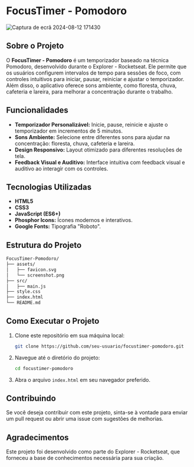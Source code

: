 # FocusTimer - Pomodoro

![Captura de ecrã 2024-08-12 171430](https://github.com/user-attachments/assets/79238853-213c-4c26-bd94-0fe9cd8f836b)


## Sobre o Projeto

O **FocusTimer - Pomodoro** é um temporizador baseado na técnica Pomodoro, desenvolvido durante o Explorer - Rocketseat. 
Ele permite que os usuários configurem intervalos de tempo para sessões de foco, com controles intuitivos para iniciar, pausar, reiniciar e ajustar o temporizador. 
Além disso, o aplicativo oferece sons ambiente, como floresta, chuva, cafeteria e lareira, para melhorar a concentração durante o trabalho.

## Funcionalidades

- **Temporizador Personalizável:** Inicie, pause, reinicie e ajuste o temporizador em incrementos de 5 minutos.
- **Sons Ambiente:** Selecione entre diferentes sons para ajudar na concentração: floresta, chuva, cafeteria e lareira.
- **Design Responsivo:** Layout otimizado para diferentes resoluções de tela.
- **Feedback Visual e Auditivo:** Interface intuitiva com feedback visual e auditivo ao interagir com os controles.

## Tecnologias Utilizadas

- **HTML5**
- **CSS3**
- **JavaScript (ES6+)**
- **Phosphor Icons:** Ícones modernos e interativos.
- **Google Fonts:** Tipografia "Roboto".

## Estrutura do Projeto

```bash
FocusTimer-Pomodoro/
├── assets/
│   ├── favicon.svg
│   └── screenshot.png
├── src/
│   ├── main.js
├── style.css
├── index.html
└── README.md
```

## Como Executar o Projeto

1. Clone este repositório em sua máquina local:
   ```bash
   git clone https://github.com/seu-usuario/focustimer-pomodoro.git
   ```
2. Navegue até o diretório do projeto:
   ```bash
   cd focustimer-pomodoro
   ```
3. Abra o arquivo `index.html` em seu navegador preferido.

## Contribuindo

Se você deseja contribuir com este projeto, sinta-se à vontade para enviar um pull request ou abrir uma issue com sugestões de melhorias.

## Agradecimentos

Este projeto foi desenvolvido como parte do Explorer - Rocketseat, que forneceu a base de conhecimentos necessária para sua criação.
